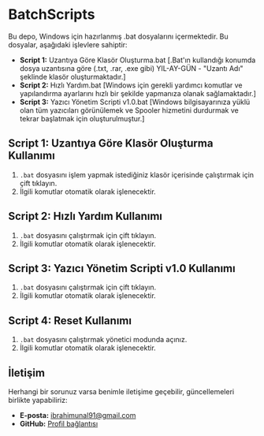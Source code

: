 # BatchScripts

Bu depo, Windows için hazırlanmış .bat dosyalarını içermektedir. Bu dosyalar, aşağıdaki işlevlere sahiptir:

- **Script 1:** Uzantıya Göre Klasör Oluşturma.bat [.Bat'ın kullandığı konumda dosya uzantısına göre (.txt, .rar, .exe gibi) YIL-AY-GÜN - "Uzantı Adı" şeklinde klasör oluşturmaktadır.]
- **Script 2:** Hızlı Yardım.bat [Windows için gerekli yardımcı komutlar ve yapılandırma ayarlarını hızlı bir şekilde yapmanıza olanak sağlamaktadır.]
- **Script 3:** Yazıcı Yönetim Scripti v1.0.bat [Windows bilgisayarınıza yüklü olan tüm yazıcıları görünülemek ve Spooler hizmetini durdurmak ve tekrar başlatmak için oluşturulmuştur.]

## **Script 1:** Uzantıya Göre Klasör Oluşturma Kullanımı

1. `.bat` dosyasını işlem yapmak istediğiniz klasör içerisinde çalıştırmak için çift tıklayın.
2. İlgili komutlar otomatik olarak işlenecektir.

## **Script 2:** Hızlı Yardım Kullanımı

1. `.bat` dosyasını çalıştırmak için çift tıklayın.
2. İlgili komutlar otomatik olarak işlenecektir.

## **Script 3:** Yazıcı Yönetim Scripti v1.0 Kullanımı

1. `.bat` dosyasını çalıştırmak için çift tıklayın.
2. İlgili komutlar otomatik olarak işlenecektir.

## **Script 4:** Reset Kullanımı
1. `.bat` dosyasını çalıştırmak yönetici modunda açınız.
2. İlgili komutlar otomatik olarak işlenecektir.

## İletişim

Herhangi bir sorunuz varsa benimle iletişime geçebilir, güncellemeleri birlikte yapabiliriz:
- **E-posta:** ibrahimunal91@gmail.com
- **GitHub:** [Profil bağlantısı](https://github.com/ibrahimunaLife)
